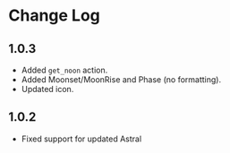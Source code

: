 # Change Log

## 1.0.3

* Added `get_noon` action.
* Added Moonset/MoonRise and Phase (no formatting).
* Updated icon.

## 1.0.2

* Fixed support for updated Astral



